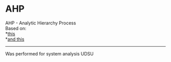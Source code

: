 # AHP
AHP - Analytic Hierarchy Process  
Based on:  
*[this](https://vk.com/doc160032313_572501830?hash=1a2bea7fcdde32398e&dl=fa72c3cab8dbc8b4af)  
*[and this](https://vk.com/doc160032313_572501826?hash=9758a3018270b890f7&dl=4876ea02d22bc936ca)  
***
Was performed for system analysis UDSU  
